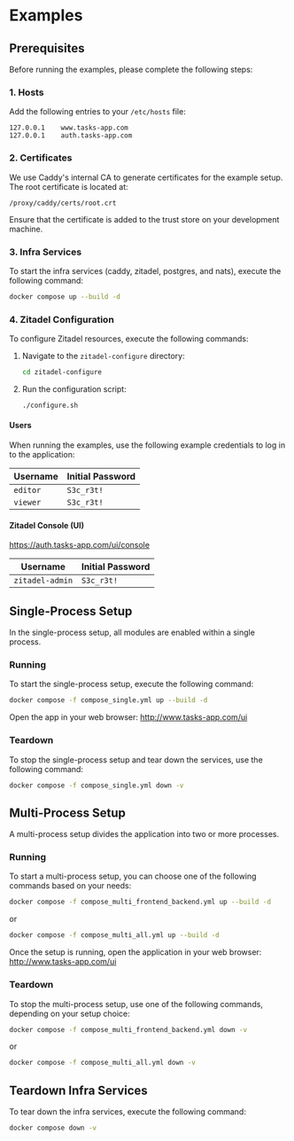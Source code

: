 # Examples

## Prerequisites

Before running the examples, please complete the following steps:

### 1. Hosts

Add the following entries to your `/etc/hosts` file:

```
127.0.0.1    www.tasks-app.com
127.0.0.1    auth.tasks-app.com
```

### 2. Certificates

We use Caddy's internal CA to generate certificates for the example setup. The root certificate is located at:

```
/proxy/caddy/certs/root.crt
```

Ensure that the certificate is added to the trust store on your development machine.

### 3. Infra Services

To start the infra services (caddy, zitadel, postgres, and nats), execute the following command:

```bash
docker compose up --build -d
```

### 4. Zitadel Configuration

To configure Zitadel resources, execute the following commands:

1. Navigate to the `zitadel-configure` directory:

   ```bash
   cd zitadel-configure
   ```

2. Run the configuration script:

   ```bash
   ./configure.sh
   ```

#### Users

When running the examples, use the following example credentials to log in to the application:

| Username | Initial Password |
| -------- | ---------------- |
| `editor` | `S3c_r3t!`       |
| `viewer` | `S3c_r3t!`       |

#### Zitadel Console (UI)

https://auth.tasks-app.com/ui/console

| Username        | Initial Password |
| --------------- | ---------------- |
| `zitadel-admin` | `S3c_r3t!`       |

## Single-Process Setup

In the single-process setup, all modules are enabled within a single process.

### Running

To start the single-process setup, execute the following command:

```bash
docker compose -f compose_single.yml up --build -d
```

Open the app in your web browser: http://www.tasks-app.com/ui

### Teardown

To stop the single-process setup and tear down the services, use the following command:

```bash
docker compose -f compose_single.yml down -v
```

## Multi-Process Setup

A multi-process setup divides the application into two or more processes.

### Running

To start a multi-process setup, you can choose one of the following commands based on your needs:

```bash
docker compose -f compose_multi_frontend_backend.yml up --build -d
```

or

```bash
docker compose -f compose_multi_all.yml up --build -d
```

Once the setup is running, open the application in your web browser: http://www.tasks-app.com/ui

### Teardown

To stop the multi-process setup, use one of the following commands, depending on your setup choice:

```bash
docker compose -f compose_multi_frontend_backend.yml down -v
```

or

```bash
docker compose -f compose_multi_all.yml down -v
```

## Teardown Infra Services

To tear down the infra services, execute the following command:

```bash
docker compose down -v
```
